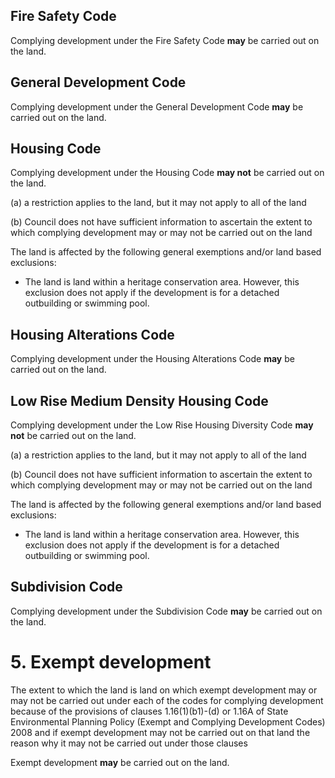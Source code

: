 ## Fire Safety Code

Complying development under the Fire Safety Code **may** be carried out on the land.

## General Development Code

Complying development under the General Development Code **may** be carried out on the land.

## Housing Code

Complying development under the Housing Code **may not** be carried out on the land.

(a) a restriction applies to the land, but it may not apply to all of the land

(b) Council does not have sufficient information to ascertain the extent to which complying development may or may not be carried out on the land

The land is affected by the following general exemptions and/or land based exclusions:

* The land is land within a heritage conservation area. However, this exclusion does not apply if the development is for a detached outbuilding or swimming pool.

## Housing Alterations Code

Complying development under the Housing Alterations Code **may** be carried out on the land.

## Low Rise Medium Density Housing Code

Complying development under the Low Rise Housing Diversity Code **may not** be carried out on the land.

(a) a restriction applies to the land, but it may not apply to all of the land

(b) Council does not have sufficient information to ascertain the extent to which complying development may or may not be carried out on the land

The land is affected by the following general exemptions and/or land based exclusions:

* The land is land within a heritage conservation area. However, this exclusion does not apply if the development is for a detached outbuilding or swimming pool.

## Subdivision Code

Complying development under the Subdivision Code **may** be carried out on the land.

# 5. Exempt development

The extent to which the land is land on which exempt development may or may not be carried out under each of the codes for complying development because of the provisions of clauses 1.16(1)(b1)-(d) or 1.16A of State Environmental Planning Policy (Exempt and Complying Development Codes) 2008 and if exempt development may not be carried out on that land the reason why it may not be carried out under those clauses

Exempt development **may** be carried out on the land.